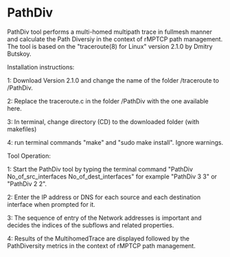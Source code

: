 # PathDiv
PathDiv tool performs a multi-homed multipath trace in fullmesh manner and calculate the Path Diversiy in the context of rMPTCP path management. The tool is based on the "traceroute(8) for Linux" version 2.1.0 by Dmitry Butskoy. 

Installation instructions:

1: Download Version 2.1.0 and change the name of the folder /traceroute to /PathDiv.

2: Replace the traceroute.c in the folder /PathDiv with the one available here.

3: In terminal, change directory (CD) to the downloaded folder (with makefiles)

4: run terminal commands "make" and "sudo make install". Ignore warnings.


Tool Operation: 

1: Start the PathDiv tool by typing the terminal command "PathDiv No_of_src_interfaces No_of_dest_interfaces" for example "PathDiv 3 3" or "PathDiv 2 2".

2: Enter the IP address or DNS for each source and each destination interface when prompted for it.

3: The sequence of entry of the Network addresses is important and decides the indices of the subflows and related properties.

4: Results of the MultihomedTrace are displayed followed by the PathDiversity metrics in the context of rMPTCP path management.
